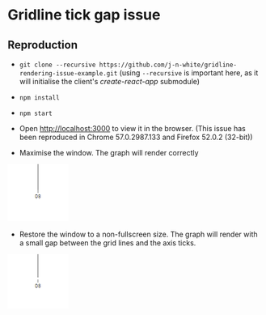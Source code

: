 # Gridline tick gap issue

## Reproduction

* `git clone --recursive https://github.com/j-n-white/gridline-rendering-issue-example.git`
(using `--recursive` is important here, as it will initialise the client's _create-react-app_ submodule)

* `npm install`

* `npm start`

* Open [http://localhost:3000](http://localhost:3000) to view it in the browser. (This issue has been reproduced in Chrome 57.0.2987.133 and Firefox 52.0.2 (32-bit))

* Maximise the window. The graph will render correctly

 ![](./images/correct.png "A correctly rendered tick")

* Restore the window to a non-fullscreen size. The graph will render with a small gap between the grid lines and the axis ticks.

 ![](./images/incorrect.png "An incorrectly rendered tick")
